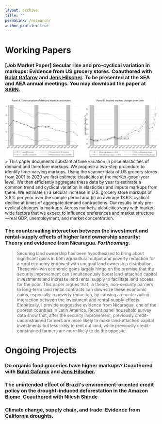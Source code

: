 ```yaml
---
layout: archive
title: ""
permalink: /research/
author_profile: true
---
```


# Working Papers

### [Job Market Paper] Secular rise and pro-cyclical variation in markups: Evidence from US grocery stores. Coauthored with [Bulat Gafarov](https://are.ucdavis.edu/people/faculty/bulat-gafarov/) and [Jens Hilscher](https://are.ucdavis.edu/people/faculty/jens-hilscher/). To be presented at the SEA and AEA annual meetings. You may download the paper at [SSRN](https://papers.ssrn.com/sol3/papers.cfm?abstract_id=4551482).
<img src='/images/research/JMP-webfigure.PNG' width='800'>
> This paper documents substantial time variation in price elasticities of demand and therefore markups. We propose a two-step procedure to identify time-varying markups. Using the scanner data of US grocery stores from 2001 to 2020 we first estimate elasticities at the market-good-year level. We then efficiently aggregate these data by year to estimate a common trend and cyclical variation in elasticities and impute markups from there. We estimate (i) a secular increase in U.S. grocery store markups of 3.9% per year over the sample period and (ii) an average 13.6% cyclical decline at times of aggregate demand contractions. Our results imply pro-cyclical changes in markups. Across markets, elasticities vary with market-wide factors that we expect to influence preferences and market structure—real GDP, unemployment, and market concentration.

### The countervailing interaction between the investment and rental-supply effects of higher land ownership security: Theory and evidence from Nicaragua. <i>Forthcoming.</i>
> Securing land ownership has been hypothesized to bring about significant gains in both agricultural output and poverty reduction for a rural economy endowed with unequal land ownership distribution. These win-win economic gains largely hinge on the premise that the security improvement can simultaneously boost land-attached capital investments and increase land rental supply to facilitate land access for the poor. This paper argues that, in theory, non-security barriers to long-term land rental contracts can downsize these economic gains, especially in poverty reduction, by causing a countervailing interaction between the investment and rental-supply effects. Empirically, I provide suggestive evidence from Nicaragua, one of the poorest countries in Latin America. Recent panel household survey data show that, after the security improvement, previously credit-unconstrained farmers are more likely to make land-attached capital investments but less likely to rent out land, while previously credit-constrained farmers are more likely to do the opposite.    


# Ongoing Projects

### Do organic food groceries have higher markups? Coauthored with [Bulat Gafarov](https://are.ucdavis.edu/people/faculty/bulat-gafarov/) and [Jens Hilscher](https://are.ucdavis.edu/people/faculty/jens-hilscher/).

### The unintended effect of Brazil's environment-oriented credit policy on the drought-induced deforestation in the Amazon Biome. Coauthored with [Nilesh Shinde](https://sites.google.com/view/nshinde/home)   

### Climate change, supply chain, and trade: Evidence from California droughts.

